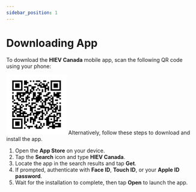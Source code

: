 ```yaml
---
sidebar_position: 1
---
```

# Downloading App
To download the **HIEV Canada** mobile app, scan the following QR code using your phone:

![iOS App](img/iOS_QR.png)
Alternatively, follow these steps to download and install the app.

1. Open the **App Store** on your device.
2. Tap the **Search** icon and type **HIEV Canada**.
3. Locate the app in the search results and tap **Get**.
4. If prompted, authenticate with **Face ID**, **Touch ID**, or your **Apple ID password**.
5. Wait for the installation to complete, then tap **Open** to launch the app.
